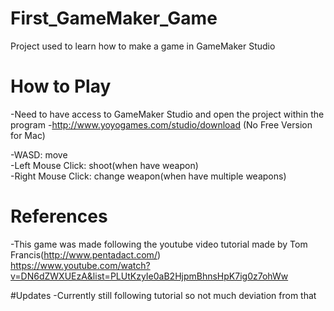 # First_GameMaker_Game
Project used to learn how to make a game in GameMaker Studio

# How to Play
-Need to have access to GameMaker Studio and open the project within the program
-http://www.yoyogames.com/studio/download (No Free Version for Mac)

-WASD: move  
-Left Mouse Click: shoot(when have weapon)  
-Right Mouse Click: change weapon(when have multiple weapons)  

# References
-This game was made following the youtube video tutorial made by Tom Francis(http://www.pentadact.com/)  
https://www.youtube.com/watch?v=DN6dZWXUEzA&list=PLUtKzyIe0aB2HjpmBhnsHpK7ig0z7ohWw  

#Updates
-Currently still following tutorial so not much deviation from that  
